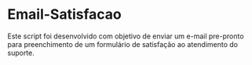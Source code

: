 # Email-Satisfacao
Este script foi desenvolvido com objetivo de enviar um e-mail pre-pronto para preenchimento de um formulário de satisfação ao atendimento do suporte.
